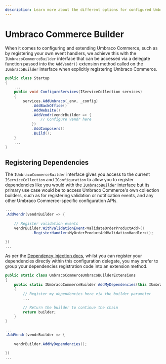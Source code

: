 ```yaml
---
description: Learn more about the different options for configured Umbraco Commerce.
---
```


# Umbraco Commerce Builder

When it comes to configuring and extending Umbraco Commerce, such as by registering your own event handlers, we achieve this with the `IUmbracoCommerceBuilder` interface that can be accessed via a delegate function passed into the `AddVendr()` extension method called on the `IUmbracoBuilder` interface when explicitly registering Umbraco Commerce.

```csharp
public class Startup
{
    ...
    public void ConfigureServices(IServiceCollection services)
    {
        services.AddUmbraco(_env, _config)
            .AddBackOffice()
            .AddWebsite()
            .AddVendr(vendrBuilder => {
                // Configure Vendr here
            })
            .AddComposers()
            .Build();
    }
    ...
}

```

## Registering Dependencies

The `IUmbracoCommerceBuilder` interface gives you access to the current `IServiceCollection` and `IConfiguration` to allow you to register dependencies like you would with the [`IUmbracoBuilder` interface](dependency-injection.md#registering-dependencies) but its primary use case would be to access Umbraco Commerce's own collection builders, such as for registering validation or notification events, and any other Umbraco Commerce-specific configuration APIs.

```csharp
...
.AddVendr(vendrBuilder => {
    
    // Register validation events
    vendrBuilder.WithValidationEvent<ValidateOrderProductAdd>()
            .RegisterHandler<MyOrderProductAddValidationHandler>();

})
...
```

As per the [Dependency Injection docs](dependency-injection.md), whilst you can register your dependencies directly within this configuration delegate, you may prefer to group your dependencies registration code into an extension method.

```csharp
public static class UmbracoCommerceUmbracoBuilderExtensions
{
    public static IUmbracoCommerceBuilder AddMyDependencies(this IUmbracoCommerceBuilder builder)
    {
        // Register my dependencies here via the builder parameter
        ...

        // Return the builder to continue the chain
        return builder;
    }
}
```

```csharp
...
.AddVendr(vendrBuilder => {
    
    vendrBuilder.AddMyDependencies();

})
...
```
